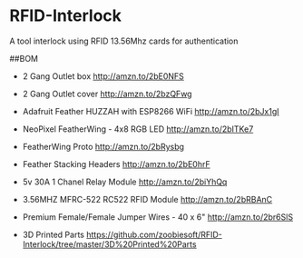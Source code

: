 # RFID-Interlock
A tool interlock using RFID 13.56Mhz cards for authentication

##BOM
* 2 Gang Outlet box
  http://amzn.to/2bE0NFS

* 2 Gang Outlet cover
  http://amzn.to/2bzQFwg

* Adafruit Feather HUZZAH with ESP8266 WiFi
  http://amzn.to/2bJx1gI

* NeoPixel FeatherWing - 4x8 RGB LED
  http://amzn.to/2bITKe7

* FeatherWing Proto
  http://amzn.to/2bRysbg

* Feather Stacking Headers
  http://amzn.to/2bE0hrF

* 5v 30A 1 Chanel Relay Module
  http://amzn.to/2biYhQq

* 3.56MHZ MFRC-522 RC522 RFID Module
  http://amzn.to/2bRBAnC

* Premium Female/Female Jumper Wires - 40 x 6"
  http://amzn.to/2br6SlS

* 3D Printed Parts
  https://github.com/zoobiesoft/RFID-Interlock/tree/master/3D%20Printed%20Parts
